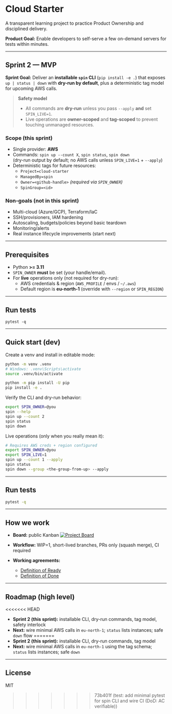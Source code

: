 # Cloud Starter

A transparent learning project to practice Product Ownership and disciplined delivery.

**Product Goal:** Enable developers to self-serve a few on-demand servers for tests within minutes.

---

## Sprint 2 — MVP

**Sprint Goal:** Deliver an **installable `spin` CLI** (`pip install -e .`) that exposes  
`up | status | down` with **dry-run by default**, plus a deterministic tag model for upcoming AWS calls.

> **Safety model**
> - All commands are **dry-run** unless you pass `--apply` **and** set `SPIN_LIVE=1`.
> - Live operations are **owner-scoped** and **tag-scoped** to prevent touching unmanaged resources.

### Scope (this sprint)
- Single provider: **AWS**
- Commands: `spin up --count X`, `spin status`, `spin down`  
  (dry-run output by default; no AWS calls unless `SPIN_LIVE=1` + `--apply`)
- Deterministic tags for future resources:
  - `Project=cloud-starter`
  - `ManagedBy=spin`
  - `Owner=<github-handle>`  *(required via `SPIN_OWNER`)*
  - `SpinGroup=<id>`

### Non-goals (not in this sprint)
- Multi-cloud (Azure/GCP), Terraform/IaC
- SSH/provisioners, IAM hardening
- Autoscaling, budgets/policies beyond basic teardown
- Monitoring/alerts
- Real instance lifecycle improvements (start next)

---

## Prerequisites

- Python **>= 3.11**
- `SPIN_OWNER` **must** be set (your handle/email).  
- For **live** operations only (not required for dry-run):
  - AWS credentials & region (`AWS_PROFILE` / envs / `~/.aws`)
  - Default region is **eu-north-1** (override with `--region` or `SPIN_REGION`)

---

## Run tests
```
pytest -q
```

---

## Quick start (dev)

Create a venv and install in editable mode:

```bash
python -m venv .venv
# Windows: .venv\Scripts\activate
source .venv/bin/activate

python -m pip install -U pip
pip install -e .
````

Verify the CLI and dry-run behavior:

```bash
export SPIN_OWNER=@you
spin --help
spin up --count 2
spin status
spin down
```

Live operations (only when you really mean it):

```bash
# Requires AWS creds + region configured
export SPIN_OWNER=@you
export SPIN_LIVE=1
spin up --count 1 --apply
spin status
spin down --group <the-group-from-up> --apply
```

---

## Run tests

```bash
pytest -q
```

---

## How we work

* **Board:** public Kanban
  [![Project Board](https://img.shields.io/badge/Project-Cloud%20Starter%20Board-blue)](https://github.com/users/thenarfer/projects/1)
* **Workflow:** WIP=1, short-lived branches, PRs only (squash merge), CI required
* **Working agreements:**

  * [Definition of Ready](docs/DoR.md)
  * [Definition of Done](docs/DoD.md)

---

## Roadmap (high level)

<<<<<<< HEAD
* **Sprint 2 (this sprint):** installable CLI, dry-run commands, tag model, safety interlock
* **Next:** wire minimal AWS calls in `eu-north-1`; `status` lists instances; safe `down` flow
=======
* **Sprint 2 (this sprint):** installable CLI, dry-run commands, tag model
* **Next:** wire minimal AWS calls in `eu-north-1` using the tag schema; `status` lists instances; safe `down`

---

## License

MIT
>>>>>>> 73b401f (test: add minimal pytest for spin CLI and wire CI (DoD: AC verifiable))
